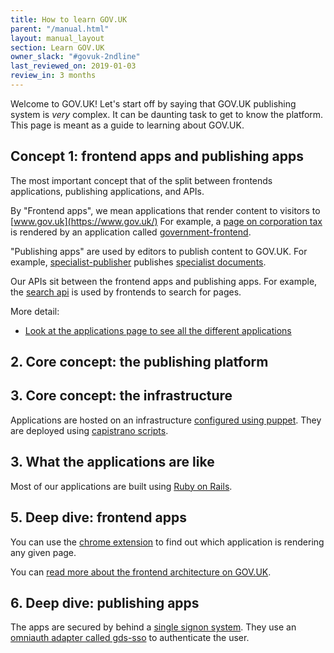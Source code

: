 ```yaml
---
title: How to learn GOV.UK
parent: "/manual.html"
layout: manual_layout
section: Learn GOV.UK
owner_slack: "#govuk-2ndline"
last_reviewed_on: 2019-01-03
review_in: 3 months
---
```


Welcome to GOV.UK! Let's start off by saying that GOV.UK publishing system is _very_ complex. It can be daunting task to get to know the platform. This page is meant as a guide to learning about GOV.UK.

## Concept 1: frontend apps and publishing apps

The most important concept that of the split between frontends applications, publishing applications, and APIs.

By "Frontend apps", we mean applications that render content to visitors to [www.gov.uk](https://www.gov.uk/) For example, a [page on corporation tax](https://www.gov.uk/corporation-tax) is rendered by an application called [government-frontend][government-frontend].

"Publishing apps" are used by editors to publish content to GOV.UK. For example, [specialist-publisher][specialist-publisher] publishes [specialist documents][specialist documents].

Our APIs sit between the frontend apps and publishing apps. For example, the [search api](/apps/search-api.html) is used by frontends to search for pages.

More detail:

- [Look at the applications page to see all the different applications](https://docs.publishing.service.gov.uk/apps.html)

[specialist documents]: https://www.gov.uk/cma-cases/legal-services-market-study
[government-frontend]: /apps/government-frontend.html
[specialist-publisher]: /apps/specialist-publisher.html

## 2. Core concept: the publishing platform

## 3. Core concept: the infrastructure

Applications are hosted on an infrastructure [configured using puppet][govuk-puppet].
They are deployed using [capistrano scripts][govuk-app-deployment].

[govuk-puppet]: https://github.com/alphagov/govuk-puppet
[govuk-app-deployment]: https://github.com/alphagov/govuk-app-deployment

## 3. What the applications are like

Most of our applications are built using [Ruby on Rails][rails].

[rails]: http://rubyonrails.org/


## 5. Deep dive: frontend apps

You can use the [chrome extension][extension] to find out which application
is rendering any given page.

You can [read more about the frontend architecture on GOV.UK](/manual/frontend-architecture.html).

[extension]: https://github.com/alphagov/govuk-browser-extension

## 6. Deep dive: publishing apps

The apps are secured by behind a [single signon system][signon]. They use an
[omniauth adapter called gds-sso][gds-sso] to authenticate the user.

[gds-sso]: https://github.com/alphagov/gds-sso
[signon]: /apps/signon.html
